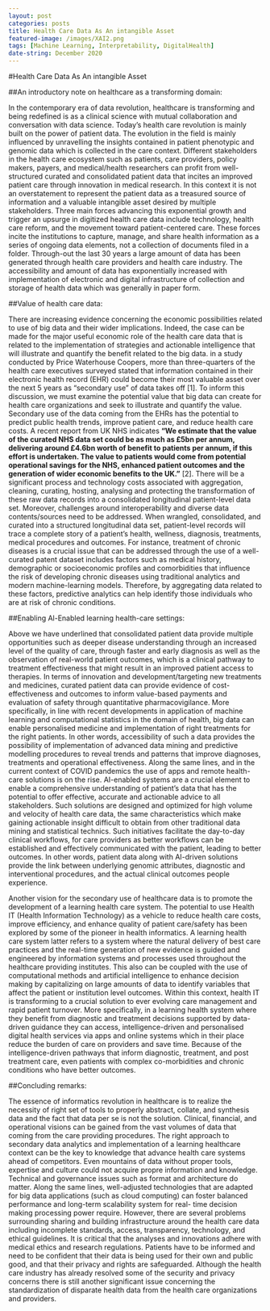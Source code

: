 ```yaml
---
layout: post
categories: posts
title: Health Care Data As An intangible Asset 
featured-image: /images/XAI2.png
tags: [Machine Learning, Interpretability, DigitalHealth]
date-string: December 2020
---
```

#Health Care Data As An intangible Asset 

##An introductory note on healthcare as a transforming domain:

In the contemporary era of data revolution, healthcare is transforming and being redefined is as a clinical science with mutual collaboration and conversation with data science. Today’s health care revolution is mainly built on the power of patient data. The evolution in the field is mainly influenced by unravelling the insights contained in patient phenotypic and genomic data which is collected in the care context. Different stakeholders in the health care ecosystem such as patients, care providers, policy makers, payers, and medical/health researchers can profit from well-structured curated and consolidated patient data that incites an improved patient care through innovation in medical research. In this context it is not an overstatement to represent the patient data as a treasured source of information and a valuable intangible asset desired by multiple stakeholders. Three main forces advancing this exponential growth and trigger an upsurge in digitized health care data include technology, health care reform, and the movement toward patient-centered care. These forces incite the institutions to capture, manage, and share health information as a series of ongoing data elements, not a collection of documents filed in a folder. Through-out the last 30 years a large amount of data has been generated through health care providers and health care industry. The accessibility and amount of data has exponentially increased with implementation of electronic and digital infrastructure of collection and storage of health data which was generally in paper form. 


##Value of health care data:

There are increasing evidence concerning the economic possibilities related to use of big data and their wider implications. Indeed, the case can be made for the major useful economic role of the health care data that is related to the implementation of strategies and actionable intelligence that will illustrate and quantify the benefit related to the big data. in a study conducted by Price Waterhouse Coopers, more than three-quarters of the health care executives surveyed stated that information contained in their electronic health record (EHR) could become their most valuable asset over the next 5 years as “secondary use” of data takes off [1]. To inform this discussion, we must examine the potential value that big data can create for health care organizations and seek to illustrate and quantify the value. Secondary use of the data coming from the EHRs has the potential to predict public health trends, improve patient care, and reduce health care costs. A recent report from UK NHS indicates **“We estimate that the value of the curated NHS data set could be as much as £5bn per annum, delivering around £4.6bn worth of benefit to patients per annum, if this effort is undertaken. The value to patients would come from potential operational savings for the NHS, enhanced patient outcomes and the generation of wider economic benefits to the UK.”** [2]. There will be a significant process and technology costs associated with aggregation, cleaning, curating, hosting, analysing and protecting the transformation of these raw data records into a consolidated longitudinal patient-level data set. Moreover, challenges around interoperability and diverse data contents/sources need to be addressed. When wrangled, consolidated, and curated into a structured longitudinal data set, patient-level records will trace a complete story of a patient’s health, wellness, diagnosis, treatments, medical procedures and outcomes. For instance, treatment of chronic diseases is a crucial issue that can be addressed through the use of a well-curated patent dataset includes factors such as medical history, demographic or socioeconomic profiles and comorbidities that influence the risk of developing chronic diseases using traditional analytics and modern machine-learning models. Therefore, by aggregating data related to these factors, predictive analytics can help identify those individuals who are at risk of chronic conditions. 

##Enabling Al-Enabled learning health-care settings:

Above we have underlined that consolidated patient data provide multiple opportunities such as deeper disease understanding through an increased level of the quality of care, through faster and early diagnosis as well as the observation of real-world patient outcomes, which is a clinical pathway to treatment effectiveness that might result in an improved patient access to therapies. In terms of innovation and development/targeting new treatments and medicines, curated patient data can provide evidence of cost-effectiveness and outcomes to inform value-based payments and evaluation of safety through quantitative pharmacovigilance. 
More specifically, in line with recent developments in application of machine learning and computational statistics in the domain of health, big data can enable personalised medicine and implementation of right treatments for the right patients. In other words, accessibility of such a data provides the possibility of implementation of advanced data mining and predictive modelling procedures to reveal trends and patterns that improve diagnoses, treatments and operational effectiveness. Along the same lines, and in the current context of COVID pandemics the use of apps and remote health-care solutions is on the rise. AI-enabled systems are a crucial element to enable a comprehensive understanding of patient’s data that has the potential to offer effective, accurate and actionable advice to all stakeholders. Such solutions are designed and optimized for high volume and velocity of health care data, the same characteristics which make gaining actionable insight difficult to obtain from other traditional data mining and statistical technics.  Such initiatives facilitate the day-to-day clinical workflows, for care providers as better workflows can be established and effectively communicated with the patient, leading to better outcomes. In other words, patient data along with AI-driven solutions provide the link between underlying genomic attributes, diagnostic and interventional procedures, and the actual clinical outcomes people experience.

Another vision for the secondary use of healthcare data is to promote the development of a learning health care system. The potential to use Health IT (Health Information Technology) as a vehicle to reduce health care costs, improve efficiency, and enhance quality of patient care/safety has been explored by some of the pioneer in health informatics.  A learning health care system latter refers to a system where the natural delivery of best care practices and the real-time generation of new evidence is guided and engineered by information systems and processes used throughout the healthcare providing institutes. This also can be coupled with the use of computational methods and artificial intelligence to enhance decision making by capitalizing on large amounts of data to identify variables that affect the patient or institution level outcomes. Within this context, health IT is transforming to a crucial solution to ever evolving care management and rapid patient turnover. More specifically, in a learning health system where they benefit from diagnostic and treatment decisions supported by data-driven guidance they can access, intelligence-driven and personalised digital health services via apps and online systems which in their place reduce the burden of care on providers and save time. Because of the intelligence-driven pathways that inform diagnostic, treatment, and post treatment care, even patients with complex co-morbidities and chronic conditions who have better outcomes.

##Concluding remarks:

The essence of informatics revolution in healthcare is to realize the necessity of right set of tools to properly abstract, collate, and synthesis data and the fact that data per se is not the solution. Clinical, financial, and operational visions can be gained from the vast volumes of data that coming from the care providing procedures. The right approach to secondary data analytics and implementation of a learning healthcare context can be the key to knowledge that advance health care systems ahead of competitors. Even mountains of data without proper tools, expertise and culture could not acquire propre information and knowledge. Technical and governance issues such as format and architecture do matter. Along the same lines, well-adjusted technologies that are adapted for big data applications (such as cloud computing) can foster balanced performance and long-term scalability system for real- time decision making processing power require. However, there are several problems surrounding sharing and building infrastructure around the health care data including incomplete standards, access, transparency, technology, and ethical guidelines. It is critical that the analyses and innovations adhere with medical ethics and research regulations. Patients have to be informed and need to be confident that their data is being used for their own and public good, and that their privacy and rights are safeguarded. Although the health care industry has already resolved some of the security and privacy concerns there is still another significant issue concerning the standardization of disparate health data from the health care organizations and providers. 
